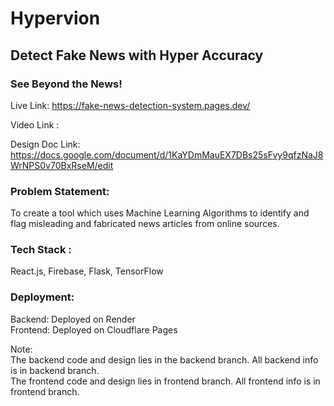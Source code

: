 # Hypervion
## Detect Fake News with Hyper Accuracy
### See Beyond the News!

Live Link: https://fake-news-detection-system.pages.dev/

Video Link : 

Design Doc Link: https://docs.google.com/document/d/1KaYDmMauEX7DBs25sFvy9qfzNaJ8WrNPS0v70BxRseM/edit

### Problem Statement:
To  create a tool which uses Machine Learning Algorithms to identify and flag misleading and fabricated news articles from online sources.

### Tech Stack : 
 
React.js, Firebase, Flask, TensorFlow

### Deployment:
Backend: Deployed on Render \
Frontend: Deployed on Cloudflare Pages

Note:\
The backend code and design  lies in the backend branch. All backend info is in backend branch.\
The frontend code and design lies in frontend branch. All frontend info is in frontend branch.
